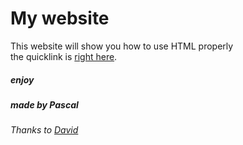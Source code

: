 # My website

This website will show you how to use HTML properly\
the quicklink is [right here](https://pascal-gerber.github.io/).

##### enjoy
##### made by Pascal
###### Thanks to [David](https://github.com/greyblue9)
